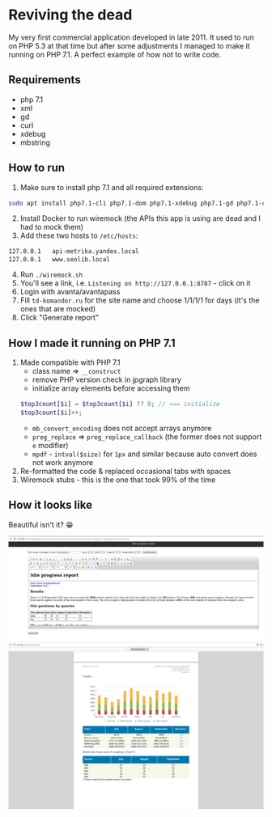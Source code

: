 # Reviving the dead

My very first commercial application developed in late 2011. It used to run on PHP 5.3 at that time but after some adjustments I managed to make it running on PHP 7.1. A perfect example of how not to write code.

## Requirements

* php 7.1
* xml
* gd
* curl
* xdebug
* mbstring

## How to run

1. Make sure to install php 7.1 and all required extensions:

```bash
sudo apt install php7.1-cli php7.1-dom php7.1-xdebug php7.1-gd php7.1-curl php7.1-mbstring
```

2. Install Docker to run wiremock (the APIs this app is using are dead and I had to mock them)
3. Add these two hosts to `/etc/hosts`:
```
127.0.0.1	api-metrika.yandex.local
127.0.0.1	www.seolib.local
```
4. Run `./wiremock.sh`
5. You'll see a link, i.e. `Listening on http://127.0.0.1:8787` - click on it
6. Login with avanta/avantapass
7. Fill `td-komandor.ru` for the site name and choose 1/1/1/1 for days (it's the ones that are mocked)
8. Click "Generate report"

## How I made it running on PHP 7.1

1. Made compatible with PHP 7.1
    * class name => `__construct`
    * remove PHP version check in jpgraph library
    * initialize array elements before accessing them
   ```php
   $top3count[$i] = $top3count[$i] ?? 0; // <== initialize
   $top3count[$i]++;
   ```
    * `mb_convert_encoding` does not accept arrays anymore
    * `preg_replace` => `preg_replace_callback` (the former does not support `e` modifier)
    * `mpdf` - `intval($size)` for `1px` and similar because auto convert does not work anymore
2. Re-formatted the code & replaced occasional tabs with spaces
3. Wiremock stubs - this is the one that took 99% of the time

## How it looks like

Beautiful isn't it? 😁

![alt text](screenshot.png "It's working!")
![alt text](screenshot-2.png "It's working!")